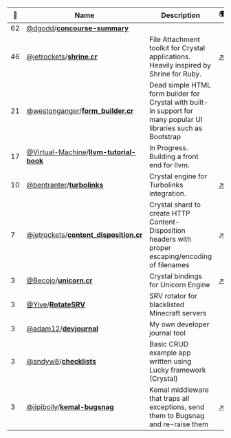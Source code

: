 |:star2: | Name | Description | 🌍|
|---|---|---|---|
|62|[@dgodd](https://github.com/dgodd)/[**concourse-summary**](https://github.com/dgodd/concourse-summary)|||
|46|[@jetrockets](https://github.com/jetrockets)/[**shrine.cr**](https://github.com/jetrockets/shrine.cr)|File Attachment toolkit for Crystal applications. Heavily inspired by Shrine for Ruby.|[:arrow_upper_right:](https://jetrockets.github.io/shrine.cr/)|
|21|[@westonganger](https://github.com/westonganger)/[**form_builder.cr**](https://github.com/westonganger/form_builder.cr)|Dead simple HTML form builder for Crystal with built-in support for many popular UI libraries such as Bootstrap||
|17|[@Virtual-Machine](https://github.com/Virtual-Machine)/[**llvm-tutorial-book**](https://github.com/Virtual-Machine/llvm-tutorial-book)|In Progress. Building a front end for llvm.||
|10|[@bentranter](https://github.com/bentranter)/[**turbolinks**](https://github.com/bentranter/turbolinks)|Crystal engine for Turbolinks integration.|[:arrow_upper_right:](https://bentranter.github.io/turbolinks/)|
|7|[@jetrockets](https://github.com/jetrockets)/[**content_disposition.cr**](https://github.com/jetrockets/content_disposition.cr)|Crystal shard to create HTTP Content-Disposition headers with proper escaping/encoding of filenames|[:arrow_upper_right:](https://jetrockets.github.io/content_disposition.cr/)|
|3|[@Becojo](https://github.com/Becojo)/[**unicorn.cr**](https://github.com/Becojo/unicorn.cr)|Crystal bindings for Unicorn Engine|[:arrow_upper_right:](https://bcj.io/unicorn.cr/)|
|3|[@Yive](https://github.com/Yive)/[**RotateSRV**](https://github.com/Yive/RotateSRV)|SRV rotator for blacklisted Minecraft servers||
|3|[@adam12](https://github.com/adam12)/[**devjournal**](https://github.com/adam12/devjournal)|My own developer journal tool||
|3|[@andyw8](https://github.com/andyw8)/[**checklists**](https://github.com/andyw8/checklists)|Basic CRUD example app written using Lucky framework (Crystal)||
|3|[@jipiboily](https://github.com/jipiboily)/[**kemal-bugsnag**](https://github.com/jipiboily/kemal-bugsnag)|Kemal middleware that traps all exceptions, send them to Bugsnag and re-raise them|[:arrow_upper_right:](http://jipiboily.com/)|

